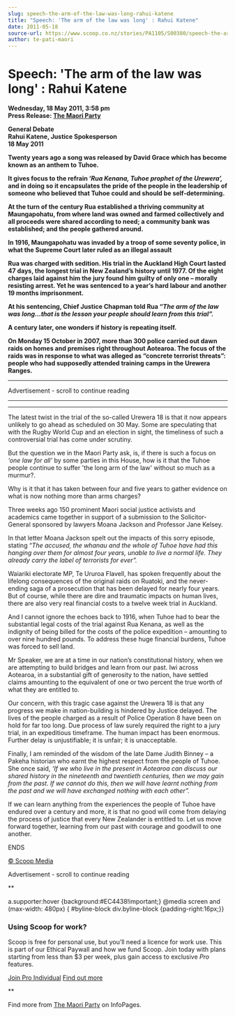 ```yaml
---
slug: speech-the-arm-of-the-law-was-long-rahui-katene
title: "Speech: 'The arm of the law was long' : Rahui Katene"
date: 2011-05-18
source-url: https://www.scoop.co.nz/stories/PA1105/S00380/speech-the-arm-of-the-law-was-long-rahui-katene.htm
author: te-pati-maori
---
```

Speech: 'The arm of the law was long' : Rahui Katene
====================================================

**Wednesday, 18 May 2011, 3:58 pm**  
**Press Release: [The Maori Party](https://info.scoop.co.nz/The_Maori_Party)**

**General Debate  
**Rahui Katene, Justice Spokesperson**  
**18 May 2011****

****Twenty years ago a song was released by David Grace which has become known as an anthem to Tuhoe.****

****It gives focus to the refrain ‘_Rua Kenana, Tuhoe prophet of the Urewera’,_ and in doing so it encapsulates the pride of the people in the leadership of someone who believed that Tuhoe could and should be self-determining.****

****At the turn of the century Rua established a thriving community at Maungapohatu, from where land was owned and farmed collectively and all proceeds were shared according to need; a community bank was established; and the people gathered around.****

****In 1916, Maungapohatu was invaded by a troop of some seventy police, in what the Supreme Court later ruled as an illegal assault****

****Rua was charged with sedition. His trial in the Auckland High Court lasted 47 days, the longest trial in New Zealand’s history until 1977. Of the eight charges laid against him the jury found him guilty of only one – morally resisting arrest. Yet he was sentenced to a year’s hard labour and another 19 months imprisonment.****

****At his sentencing, Chief Justice Chapman told Rua “_The arm of the law was long…that is the lesson your people should learn from this trial”._****

****A century later, one wonders if history is repeating itself.****

****On Monday 15 October in 2007, more than 300 police carried out dawn raids on homes and premises right throughout Aotearoa. The focus of the raids was in response to what was alleged as “concrete terrorist threats”: people who had supposedly attended training camps in the Urewera Ranges.****

****

Advertisement - scroll to continue reading











****

****

The latest twist in the trial of the so-called Urewera 18 is that it now appears unlikely to go ahead as scheduled on 30 May. Some are speculating that with the Rugby World Cup and an election in sight, the timeliness of such a controversial trial has come under scrutiny.

But the question we in the Maori Party ask, is, if there is such a focus on _‘one law for all’_ by some parties in this House, how is it that the Tuhoe people continue to suffer 'the long arm of the law' without so much as a murmur?.

Why is it that it has taken between four and five years to gather evidence on what is now nothing more than arms charges?

Three weeks ago 150 prominent Maori social justice activists and academics came together in support of a submission to the Solicitor-General sponsored by lawyers Moana Jackson and Professor Jane Kelsey.

In that letter Moana Jackson spelt out the impacts of this sorry episode, stating “_The accused, the whanau and the whole of Tuhoe have had this hanging over them for almost four years, unable to live a normal life. They already carry the label of terrorists for ever”._

Waiariki electorate MP, Te Ururoa Flavell, has spoken frequently about the lifelong consequences of the original raids on Ruatoki, and the never-ending saga of a prosecution that has been delayed for nearly four years. But of course, while there are dire and traumatic impacts on human lives, there are also very real financial costs to a twelve week trial in Auckland.

And I cannot ignore the echoes back to 1916, when Tuhoe had to bear the substantial legal costs of the trial against Rua Kenana, as well as the indignity of being billed for the costs of the police expedition – amounting to over nine hundred pounds. To address these huge financial burdens, Tuhoe was forced to sell land.

Mr Speaker, we are at a time in our nation’s constitutional history, when we are attempting to build bridges and learn from our past. Iwi across Aotearoa, in a substantial gift of generosity to the nation, have settled claims amounting to the equivalent of one or two percent the true worth of what they are entitled to.

Our concern, with this tragic case against the Urewera 18 is that any progress we make in nation-building is hindered by Justice delayed. The lives of the people charged as a result of Police Operation 8 have been on hold for far too long. Due process of law surely required the right to a jury trial, in an expeditious timeframe. The human impact has been enormous. Further delay is unjustifiable; it is unfair; it is unacceptable.

Finally, I am reminded of the wisdom of the late Dame Judith Binney – a Pakeha historian who earnt the highest respect from the people of Tuhoe. She once said, _‘If we who live in the present in Aotearoa can discuss our shared history in the nineteenth and twentieth centuries, then we may gain from the past. If we cannot do this, then we will have learnt nothing from the past and we will have exchanged nothing with each other”._

If we can learn anything from the experiences the people of Tuhoe have endured over a century and more, it is that no good will come from delaying the process of justice that every New Zealander is entitled to. Let us move forward together, learning from our past with courage and goodwill to one another.

ENDS  

[© Scoop Media](http://www.scoop.co.nz/about/terms.html)  

Advertisement - scroll to continue reading





**

a.supporter:hover {background:#EC4438!important;} @media screen and (max-width: 480px) { #byline-block div.byline-block {padding-right:16px;}}

### Using Scoop for work?

Scoop is free for personal use, but you’ll need a licence for work use. This is part of our Ethical Paywall and how we fund Scoop. Join today with plans starting from less than $3 per week, plus gain access to exclusive _Pro_ features.  
  
[Join Pro Individual](https://pro.scoop.co.nz/Individual/?from=ProIn24) [Find out more](https://pro.scoop.co.nz/using-scoop-for-work/?from=ProIn24)





**

Find more from [The Maori Party](https://info.scoop.co.nz/The_Maori_Party) on InfoPages.